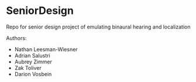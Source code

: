 # SeniorDesign
Repo for senior design project of emulating binaural hearing and localization

Authors:
 - Nathan Leesman-Wiesner
 - Adrian Salustri
 - Aubrey Zimmer
 - Zak Toliver
 - Darion Vosbein